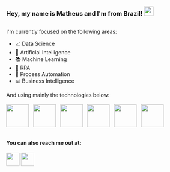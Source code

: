 <!--Esse é o código do arquivo README.md, escrito tanto em Markdown-MD quanto em HTML, de acordo com a necessidade.-->

### Hey, my name is Matheus and I'm from Brazil! <a><img src="https://icons.iconarchive.com/icons/iconscity/flags/256/brasil-icon.png" height="25"></a>

##

I'm currently focused on the following areas:
- 📈 Data Science
- 🦾 Artificial Intelligence
- 📚 Machine Learning
- 🤖 RPA
- 🔄 Process Automation
- 📊 Business Intelligence

And using mainly the technologies below: <br><br>
<a title="Python"><img height="60" src="https://cdn3.iconfinder.com/data/icons/logos-and-brands-adobe/512/267_Python-512.png"></a> &nbsp;
<a title="SQL"><img height="60" src="https://cdn-icons-png.flaticon.com/512/29/29165.png"></a> &nbsp;
<a title="Power Automate"><img height="60" src="https://upload.wikimedia.org/wikipedia/commons/thumb/4/4d/Microsoft_Power_Automate.svg/2048px-Microsoft_Power_Automate.svg.png"></a> &nbsp;
<a title="Power BI"><img height="60" src="https://upload.wikimedia.org/wikipedia/commons/thumb/c/cf/New_Power_BI_Logo.svg/630px-New_Power_BI_Logo.svg.png"></a> &nbsp;
<a title="VBA"><img height="60" src="https://static-00.iconduck.com/assets.00/file-type-vba-icon-512x286-atniaiws.png"></a> &nbsp;
<a title="Excel"><img height="60" src="https://cdn3.iconfinder.com/data/icons/logos-brands-3/24/logo_brand_brands_logos_excel-256.png"></a> &nbsp;

##

#### You can also reach me out at:
<a href="https://www.linkedin.com/in/matheusresende7/"> <img src="https://img.shields.io/badge/linkedin-%230077B5.svg?style=for-the-badge&logo=linkedin&logoColor=white" height="35" ></a>
<a href="https://github.com/matheusresende7"> <img src="https://img.shields.io/badge/github-%23121011.svg?style=for-the-badge&logo=github&logoColor=white" height="35"></a>

